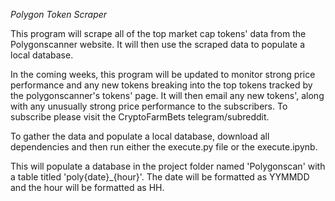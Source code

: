 *Polygon Token Scraper*

This program will scrape all of the top market cap tokens' data from the Polygonscanner website. It will then use the scraped data to populate a local database.

In the coming weeks, this program will be updated to monitor strong price performance and any new tokens breaking into the top tokens tracked by the polygonscanner's tokens' page. 
It will then email any new tokens', along with any unusually strong price performance to the subscribers. To subscribe please visit the CryptoFarmBets telegram/subreddit.

To gather the data and populate a local database, download all dependencies and then run either the execute.py file or the execute.ipynb.

This will populate a database in the project folder named 'Polygonscan' with a table titled 'poly{date}_{hour}'. The date will be formatted as YYMMDD and the hour will be formatted as HH.
